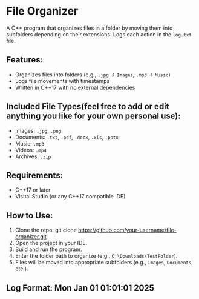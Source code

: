 # File Organizer

A C++ program that organizes files in a folder by moving them into subfolders depending on their extensions. Logs each action in the `log.txt` file.

## Features:
- Organizes files into folders (e.g., `.jpg` → `Images`, `.mp3` → `Music`)
- Logs file movements with timestamps
- Written in C++17 with no external dependencies

## Included File Types(feel free to add or edit anything you like for your own personal use):
- Images: `.jpg`, `.png`
- Documents: `.txt`, `.pdf`, `.docx`, `.xls`, `.pptx`
- Music: `.mp3`
- Videos: `.mp4`
- Archives: `.zip`

## Requirements:
- C++17 or later
- Visual Studio (or any C++17 compatible IDE)

## How to Use:
1. Clone the repo: git clone https://github.com/your-username/file-organizer.git
2. Open the project in your IDE.
3. Build and run the program.
4. Enter the folder path to organize (e.g., `C:\Downloads\TestFolder`).
5. Files will be moved into appropriate subfolders (e.g., `Images`, `Documents`, etc.).

## Log Format: Mon Jan 01 01:01:01 2025
